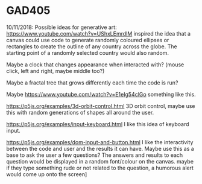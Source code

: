 # GAD405

10/11/2018: Possible ideas for generative art: https://www.youtube.com/watch?v=UShxLEmrdlM inspired the idea that a canvas could use code to generate randomly coloured ellipses or rectangles to create the outline of any country across the globe. The starting point of a randomly selected country would also random.

Maybe a clock that changes appearance when interacted with? (mouse click, left and right, maybe middle too?)

Maybe a fractal tree that grows differently each time the code is run?

Maybe https://www.youtube.com/watch?v=E1eIg54clGo something like this.

https://p5js.org/examples/3d-orbit-control.html 3D orbit control, maybe use this with random generations of shapes all around the user.

https://p5js.org/examples/input-keyboard.html I like this idea of keyboard input.

https://p5js.org/examples/dom-input-and-button.html I like the interactivity between the code and user and the results it can have. Maybe use this as a base to ask the user a few questions? The answers and results to each question would be displayed in a random font/colour on the canvas. maybe if they type something rude or not related to the question, a humorous alert would come up onto the screen]
